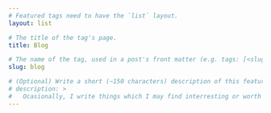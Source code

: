 ```yaml
---
# Featured tags need to have the `list` layout.
layout: list

# The title of the tag's page.
title: Blog

# The name of the tag, used in a post's front matter (e.g. tags: [<slug>]).
slug: blog

# (Optional) Write a short (~150 characters) description of this featured tag.
# description: >
#   Ocasionally, I write things which I may find interresting or worth sharing. Admittedly my commitment to writing has been more off than on. But if you check in once in a while
---
```

